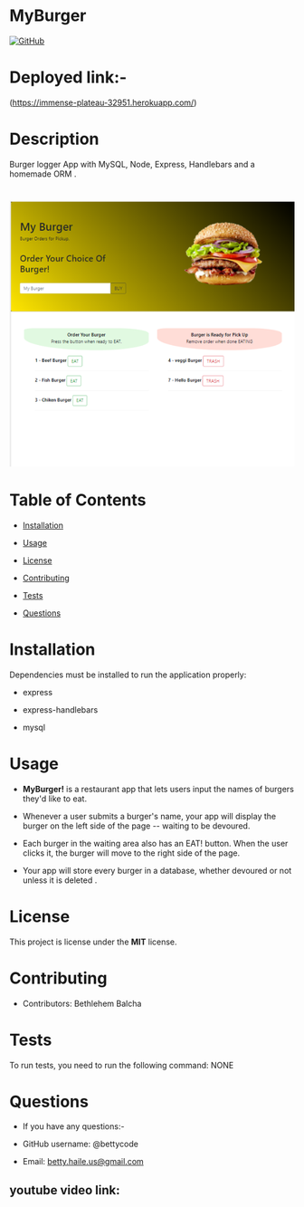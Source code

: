 # MyBurger

[![GitHub](https://img.shields.io/github/license/bettycode/Note-Taker?logo=MIT&style=plastic)](https://github.com/BB/MyBurger)

# Deployed link:-

(https://immense-plateau-32951.herokuapp.com/)

# Description

Burger logger App with MySQL, Node, Express, Handlebars and a homemade ORM .

#

![img](public/assets/img/burgerApp.png)

# Table of Contents

* [Installation](#installation)

* [Usage](#usage)

* [License](#license)

* [Contributing](#contributing)

* [Tests](#tests)

* [Questions](#questions)

# Installation


Dependencies must be installed to run the application properly: 

* express

* express-handlebars

* mysql


# Usage

* **MyBurger!** is a restaurant app that lets users input the names of burgers they'd like to eat.


* Whenever a user submits a burger's name, your app will display the burger on the left side of the page -- waiting to be devoured.


* Each burger in the waiting area also has an EAT! button. When the user clicks it, the burger will move to the right side of the page.


* Your app will store every burger in a database, whether devoured or not unless it is deleted .



# License

This project is license under the **MIT** license.

# Contributing

* Contributors: Bethlehem Balcha

# Tests

To run tests, you need to run the following command: NONE

# Questions

* If you have any questions:-

* GitHub username: @bettycode

* Email: betty.haile.us@gmail.com

## youtube video link: 


